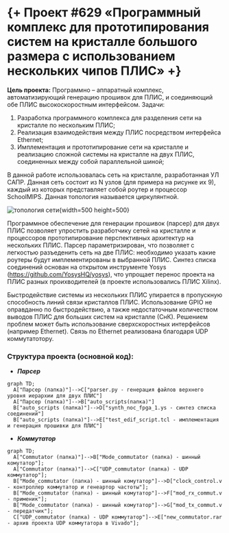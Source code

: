 # {+ Проект #629 «Программный комплекс для прототипирования систем на кристалле большого размера с использованием нескольких чипов ПЛИС» +}

**Цель проекта:** Программно – аппаратный комплекс, автоматизирующий генерацию прошивок для ПЛИС, и соединяющий обе ПЛИС высокоскоростным интерфейсом.
Задачи:
1)	Разработка программного комплекса для разделения cети на кристалле по нескольким ПЛИС;
2)	Реализация взаимодействия между ПЛИС посредством интерфейса Ethernet;
3)	Имплементация и прототипирование сети на кристалле и реализацию сложной системы на кристалле на двух ПЛИС, соединенных между собой параллельной шиной;

В данной работе использовалась сеть на кристалле, разработанная УЛ САПР. Данная сеть состоит из N узлов (для примера на рисунке их 9), каждый из которых представляет собой роутер и процессор SchoolMIPS. Данная топология называется циркулянтной.

![топология сети](https://drive.google.com/uc?id=1pi5jrOrbGSxens0jkL4leA_7By4ls1Bg){width=500 height=500}

Программное обеспечение для генерации прошивок (парсер) для двух ПЛИС позволяет упростить разработчику сетей на кристалле и процессоров прототипирование перспективных архитектур на нескольких ПЛИС. Парсер параметризирован, что позволяет с легкостью разъеденить сеть на две ПЛИС: необходимо указать какие роутеры будут имплементированы  в выбранной ПЛИС. Синтез списка соединений основан на открытом инструменте Yosys (https://github.com/YosysHQ/yosys), что упрощает перенос проекта на ПЛИС разных проихводителей (в проекте использовались ПЛИС Xilinx).

Быстродействие системы из нескольких ПЛИС упирается в пропускную способность линий связи кристаллов ПЛИС. Использование GPIO не оправданно по быстродействию, а также недостаточным количеством выводов ПЛИС для больших систем на кристалле (СнК). Решением проблем может быть использование сверхскоростных интерфейсов (например Ethernet). Связь  по Ethernet   реализована благодаря UDP коммутатотору.

### Структура проекта (основной код):

- ***Парсер***

```mermaid
graph TD;
  A["Парсер (папка)"]-->C["parser.py - генерация файлов верхнего уровня иерархии для двух ПЛИС"]
  A["Парсер (папка)"]-->B["auto_scripts(папка)"]
  B["auto_scripts (папка)"]-->D["synth_noc_fpga_1.ys - синтез списка соединений"]
  B["auto_scripts (папка)"]-->E["test_edif_script.tcl - имплементация и генерация прошивки для ПЛИС"]
```
- ***Коммутатор***
```mermaid
graph TD;
  A["Commutator (папка)"]-->B["Mode_commutator (папка) - шинный комутатор"];
  A["Commutator (папка)"]-->C["UDP_commutator (папка) - UDP коммутатор"];
  B["Mode_commutator (папка) - шинный комутатор"]-->D["clock_control.v - контроллер коммутатор и генеартор частоты"];
  B["Mode_commutator (папка) - шинный комутатор"]-->F["mod_rx_commut.v - применик"];
  B["Mode_commutator (папка) - шинный комутатор"]-->G["mod_tx_commut.v - передатчик"];
  C["UDP_commutator (папка) - UDP коммутатор"]-->E["new_commutator.rar - архив проекта UDP коммутатора в Vivado"];
```
